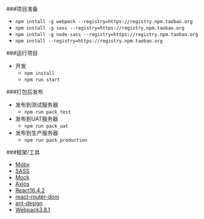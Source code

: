 ###项目准备
* `npm install -g webpack --registry=https://registry.npm.taobao.org`
* `npm install -g sass --registry=https://registry.npm.taobao.org`
* `npm install -g node-sass --registry=https://registry.npm.taobao.org`
* `npm install --registry=https://registry.npm.taobao.org`

###运行项目
* 开发
  * `npm install`
  * `npm run start`

###打包后发布
* 发布到测试服务器
  * `npm run pack_test`
* 发布到UAT服务器
  * `npm run pack_uat`
* 发布到生产服务器
  * `npm run pack_production`

###框架/工具
* [Mobx](https://cn.mobx.js.org/)
* [SASS](https://www.sass.hk/)
* [Mock](http://mockjs.com/)
* [Axios](https://www.kancloud.cn/yunye/axios/234845)
* [React16.4.2](https://reactjs.org/)
* [react-router-dom](https://react-guide.github.io/react-router-cn/docs/Glossary.html)
* [ant-design](https://ant.design/index-cn)
* [Webpack3.8.1](https://www.webpackjs.com/concepts/)
